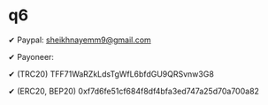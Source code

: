 # q6


✔  Paypal: sheikhnayemm9@gmail.com

✔  Payoneer: 

✔  (TRC20) TFF71WaRZkLdsTgWfL6bfdGU9QRSvnw3G8

✔  (ERC20, BEP20) 0xf7d6fe51cf684f8df4bfa3ed747a25d70a700a82

